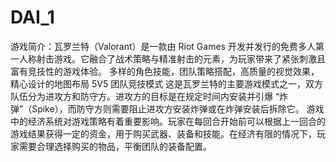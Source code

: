 # DAI_1
游戏简介：瓦罗兰特（Valorant）是一款由 Riot Games 开发并发行的免费多人第一人称射击游戏。它融合了战术策略与精准射击的元素，为玩家带来了紧张刺激且富有竞技性的游戏体验。
多样的角色技能，团队策略搭配，高质量的视觉效果，精心设计的地图布局
5V5 团队竞技模式
这是瓦罗兰特的主要游戏模式之一，双方队伍分为进攻方和防守方。进攻方的目标是在规定时间内安装并引爆 “炸弹”（Spike），而防守方则需要阻止进攻方安装炸弹或在炸弹安装后拆除它。
游戏中的经济系统对游戏策略有着重要影响。玩家在每回合开始前可以根据上一回合的游戏结果获得一定的资金，用于购买武器、装备和技能。在经济有限的情况下，玩家需要合理选择购买的物品，平衡团队的装备配置。
